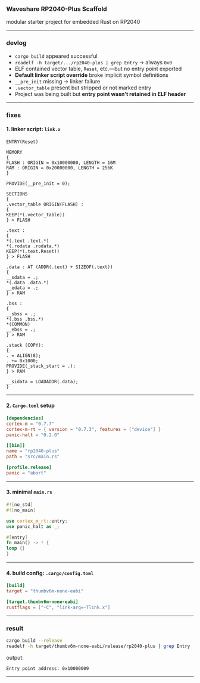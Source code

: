 ### Waveshare RP2040-Plus Scaffold

modular starter project for embedded Rust on RP2040

---

### devlog

- `cargo build` appeared successful
- `readelf -h target/.../rp2040-plus | grep Entry` → always `0x0`
- ELF contained vector table, `Reset`, etc.—but no entry point exported
- **Default linker script override** broke implicit symbol definitions
- `__pre_init` missing → linker failure
- `.vector_table` present but stripped or not marked entry
- Project was being built but **entry point wasn’t retained in ELF header**

---

### fixes

#### 1. **linker script: `link.x`**

```ld
ENTRY(Reset)

MEMORY
{
FLASH : ORIGIN = 0x10000000, LENGTH = 16M
RAM : ORIGIN = 0x20000000, LENGTH = 256K
}

PROVIDE(__pre_init = 0);

SECTIONS
{
.vector_table ORIGIN(FLASH) :
{
KEEP(*(.vector_table))
} > FLASH

.text :
{
*(.text .text.*)
*(.rodata .rodata.*)
KEEP(*(.text.Reset))
} > FLASH

.data : AT (ADDR(.text) + SIZEOF(.text))
{
__sdata = .;
*(.data .data.*)
__edata = .;
} > RAM

.bss :
{
__sbss = .;
*(.bss .bss.*)
*(COMMON)
__ebss = .;
} > RAM

.stack (COPY):
{
. = ALIGN(8);
. += 0x1000;
PROVIDE(_stack_start = .);
} > RAM

__sidata = LOADADDR(.data);
}
```

---

#### 2. **`Cargo.toml` setup**

```toml
[dependencies]
cortex-m = "0.7.7"
cortex-m-rt = { version = "0.7.3", features = ["device"] }
panic-halt = "0.2.0"

[[bin]]
name = "rp2040-plus"
path = "src/main.rs"

[profile.release]
panic = "abort"
```

---

#### 3. **minimal `main.rs`**

```rust
#![no_std]
#![no_main]

use cortex_m_rt::entry;
use panic_halt as _;

#[entry]
fn main() -> ! {
loop {}
}
```

---

#### 4. **build config: `.cargo/config.toml`**

```toml
[build]
target = "thumbv6m-none-eabi"

[target.thumbv6m-none-eabi]
rustflags = ["-C", "link-arg=-Tlink.x"]
```

---

### result

```sh
cargo build --release
readelf -h target/thumbv6m-none-eabi/release/rp2040-plus | grep Entry
```

output:
```
Entry point address: 0x10000009
```

---
